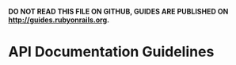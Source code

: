 **DO NOT READ THIS FILE ON GITHUB, GUIDES ARE PUBLISHED ON http://guides.rubyonrails.org.**

API Documentation Guidelines
======